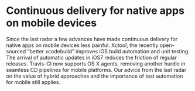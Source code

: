 # Continuous delivery for native apps on mobile devices

Since the last radar a few advances have made continuous delivery for native apps on mobile devices less painful. Xctool, the recently open-sourced “better xcodebuild” improves iOS build automation and unit testing. The arrival of automatic updates in iOS7 reduces the friction of regular releases. Travis-CI now supports OS X agents, removing another hurdle in seamless CD pipelines for mobile platforms. Our advice from the last radar on the value of hybrid approaches and the importance of test automation for mobile still applies.
